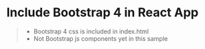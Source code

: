 # Include Bootstrap 4 in React App

> - Bootstrap 4 css is included in index.html
> - Not Bootstrap js components yet in this sample


